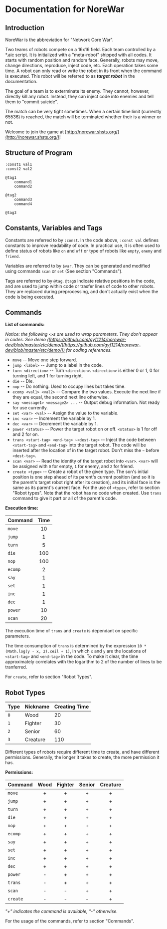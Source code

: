 Documentation for NoreWar
=========================

Introduction
------------
NoreWar is the abbreviation for "Network Core War". 

Two teams of robots compete on a 16x16 field. Each team controlled by a *.aic script. It is initialized with a "meta-robot" shipped with all codes. It starts with random position and random face. Generally, robots may move, change directions, reproduce, inject code, etc. Each operation takes some time. A robot can only read or write the robot in its front when the command is executed. This robot will be referred to as ***target robot*** in the documentation.

The goal of a team is to exterminate its enemy. They cannot, however, directly kill any robot. Instead, they can inject code into enemies and tell them to "commit suicide".

The match can be very tight sometimes. When a certain time limit (currently 65536) is reached, the match will be terminated whether their is a winner or not.

Welcome to join the game at [http://norewar.shsts.org/](http://norewar.shsts.org/)!

Structure of Program
--------------------

    :const1 val1
    :const2 val2

    @tag1
        command1
        command2

    @tag2
        command3
        command4

    @tag3

Constants, Variables and Tags
-----------------------------

Constants are referred to by `:const`. In the code above, `:const val` defines constants to improve readability of code. In practical use, it is often used to define status of robots like `on` and `off` or type of robots like `empty`, `enemy` and `friend`.

Variables are referred to by `$var`. They can be generated and modified using commands `scan` or `set` (See section "Commands").

Tags are referred to by `@tag`. `@tag`s indicate relative positions in the code, and are used to jump within code or trasfer lines of code to other robots. They are replaced during preprocessing, and don't actually exist when the code is being executed.

Commands
--------

**List of commands:**

*Notice: the following `<>`s are used to wrap parameters. They don't appear in codes. See demo ([https://github.com/gyf1214/norewar-dev/blob/master/etc/demo/](https://github.com/gyf1214/norewar-dev/blob/master/etc/demo/)) for coding references.*

* `move` -- Move one step forward.
* `jump <label>` -- Jump to a label in the code.
* `turn <direction>` -- Turn `<direction>`. `<direction>` is either 0 or 1, 0 for turning left, and 1 for turning right.
* `die` -- Die.
* `nop` -- Do nothing. Used to occupy lines but takes time.
* `ecomp <val1> <val2>` -- Compare the two values. Execute the next line if they are equal, the second next line otherwise.
* `say <message1> <message2> ...` -- Output debug information. Not ready for use currently.
* `set <var> <val>` -- Assign the value to the variable.
* `inc <var>` -- Increment the variable by 1.
* `dec <var>` -- Decrement the variable by 1.
* `power <status>` -- Power the target robot on or off. `<status>` is 1 for off and 2 for on.
* `trans <start-tag> <end-tag> ~<dest-tag>` -- Inject the code between `<start-tag>` and `<end-tag>` into the target robot. The code will be inserted after the location of <dest-tag> in the target robot. Don't miss the `~` before `<dest-tag>`.
* `scan <var>` -- Read the identity of the target robot into `<var>`. `<var>` will be assigned with `0` for empty, `1` for enemy, and `2` for friend.
* `create <type>` -- Create a robot of the given type. The son's initial position is one step ahead of its parent's current position (and so it is the parent's target robot right after its creation), and its initial face is the same as its parent's current face. For the use of `<type>`, refer to section "Robot types". Note that the robot has no code when created. Use `trans` command to give it part or all of the parent's code.

**Execution time:**

| Command      | Time |
| ------------ | :--: |
| `move`       | 10   |
| `jump`       | 1    |
| `turn`       | 5    |
| `die`        | 100  |
| `nop`        | 100  |
| `ecomp`      | 2    |
| `say`        | 1    |
| `set`        | 1    |
| `inc`        | 1    |
| `dec`        | 1    |
| `power`      | 10   |
| `scan`       | 20   |

The execution time of `trans` and `create` is dependant on specific parameters.

The time consumption of `trans` is determined by the expression `10 * (Math.log(y - x, 2).ceil + 1)`, in which `x` and `y` are the locations of `<start-tag>` and `<end-tag>` in the code. To make it clear, the time approximately correlates with the logarithm to 2 of the number of lines to be tranferred.

For `create`, refer to section "Robot Types".


Robot Types
-----------

| Type | Nickname | Creating Time |
| ---- | -------- | ------------- |
| `0`  | Wood     | 20            |
| `1`  | Fighter  | 30            |
| `2`  | Senior   | 60            |
| `3`  | Creature | 110           |

Different types of robots require different time to create, and have different permissions. Generally, the longer it takes to create, the more permission it has.

**Permissions:**

| Command      | Wood | Fighter | Senior | Creature |
| ------------ | :--: | :-----: | :----: | :------: |
| `move`       | +    | +       | +      | +        |
| `jump`       | +    | +       | +      | +        |
| `turn`       | +    | +       | +      | +        |
| `die`        | +    | +       | +      | +        |
| `nop`        | +    | +       | +      | +        |
| `ecomp`      | +    | +       | +      | +        |
| `say`        | +    | +       | +      | +        |
| `set`        | +    | +       | +      | +        |
| `inc`        | +    | +       | +      | +        |
| `dec`        | +    | +       | +      | +        |
| `power`      | -    | +       | +      | +        |
| `trans`      | -    | +       | +      | +        |
| `scan`       | -    | -       | +      | +        |
| `create`     | -    | -       | -      | +        |

*"+" indicates the command is available, "-" otherwise.*

For the usage of the commands, refer to section "Commands".